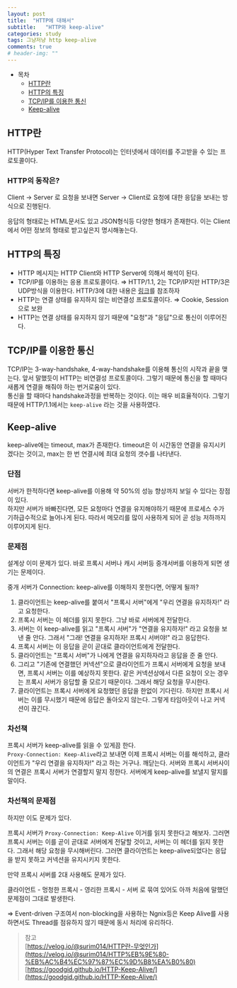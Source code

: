 ```yaml
---
layout: post
title:  "HTTP에 대해서"
subtitle:   "HTTP와 keep-alive"
categories: study
tags: 그냥저냥 http keep-alive
comments: true
# header-img: ""
---
```


- 목차
	- [HTTP란](#http란)
    - [HTTP의 특징](#http의-특징)
    - [TCP/IP를 이용한 통신](#tcpip를-이용한-통신)
    - [Keep-alive](#keep-alive)

## HTTP란
HTTP(Hyper Text Transfer Protocol)는 인터넷에서 데이터를 주고받을 수 있는 프로토콜이다.

### HTTP의 동작은?

Client → Server 로 요청을 보내면 Server → Client로 요청에 대한 응답을 보내는 방식으로 진행된다.

응답의 형태로는 HTML문서도 있고 JSON형식등 다양한 형태가 존재한다. 이는 Client에서 어떤 정보의 형태로 받고싶은지 명시해놓는다.

## HTTP의 특징

- HTTP 메시지는 HTTP Client와 HTTP Server에 의해서 해석이 된다.
- TCP/IP를 이용하는 응용 프로토콜이다. 
⇒ HTTP/1.1, 2는 TCP/IP지만 HTTP/3은 UDP방식을 이용한다. HTTP/3에 대한 내용은 [링크](https://evan-moon.github.io/2019/10/08/what-is-http3/)를 참조하자
- HTTP는 연결 상태를 유지하지 않는 비연결성 프로토콜이다. ⇒ Cookie, Session으로 보완
- HTTP는 연결 상태를 유지하지 않기 때문에 "요청"과 "응답"으로 통신이 이루어진다.

## TCP/IP를 이용한 통신

TCP/IP는 3-way-handshake, 4-way-handshake를 이용해 통신의 시작과 끝을 맺는다. 앞서 말했듯이 HTTP는 비연결성 프로토콜이다. 그렇기 때문에 통신을 할 때마다 새롭게 연결을 해줘야 하는 번거로움이 있다.   
통신을 할 때마다 handshake과정을 반복하는 것이다. 이는 매우 비효율적이다. 그렇기 때문에 HTTP/1.1에서는 `keep-alive` 라는 것을 사용하였다.

## Keep-alive

keep-alive에는 timeout, max가 존재한다. timeout은 이 시간동안 연결을 유지시키겠다는 것이고, max는 한 번 연결시에 최대 요청의 갯수를 나타낸다. 

### 단점

서버가 한적하다면 keep-alive를 이용해 약 50%의 성능 향상까지 보일 수 있다는 장점이 있다.   
하지만 서버가 바빠진다면, 모든 요청마다 연결을 유지해야하기 때문에 프로세스 수가 기하급수적으로 늘어나게 된다. 따라서 메모리를 많이 사용하게 되어 곧 성능 저하까지 이루어지게 된다.

### 문제점

설계상 이미 문제가 있다. 바로 프록시 서버나 캐시 서버등 중개서버를 이용하게 되면 생기는 문제이다.   

중개 서버가 Connection: keep-alive를 이해하지 못한다면, 어떻게 될까?

1. 클라이언트는 keep-alive를 붙여서 "프록시 서버"에게 "우리 연결을 유지하자!" 라고 요청한다.
2. 프록시 서버는 이 헤더를 읽지 못한다. 그냥 바로 서버에게 전달한다.
3. 서버는 이 keep-alive를 읽고 "프록시 서버"가 "연결을 유지하자!" 라고 요청을 보낸 줄 안다. 
그래서 "그래! 연결을 유지하자! 프록시 서버야!" 라고 응답한다.
4. 프록시 서버는 이 응답을 곧이 곧대로 클라이언트에게 전달한다.
5. 클라이언트는 "프록시 서버"가 나에게 연결을 유지하자라고 응답을 준 줄 안다.
6. 그리고 "기존에 연결했던 커넥션"으로 클라이언트가 프록시 서버에게 요청을 보내면, 프록시 서버는 이를 예상하지 못한다. 같은 커넥션상에서 다른 요청이 오는 경우는 프록시 서버가 응답할 줄 모르기 때문이다. 그래서 해당 요청을 무시한다.
7. 클라이언트는 프록시 서버에게 요청했던 응답을 한없이 기다린다. 하지만 프록시 서버는 이를 무시했기 때문에 응답은 돌아오지 않는다. 그렇게 타임아웃이 나고 커넥션이 끊긴다.

### 차선책

프록시 서버가 keep-alive를 읽을 수 있게끔 한다.    
`Proxy-Connection: Keep-Alive`라고 보내면 이제 프록시 서버는 이를 해석하고, 클라이언트가 "우리 연결을 유지하자!" 라고 하는 거구나. 깨닫는다. 서버와 프록시 서버사이의 연결은 프록시 서버가 연결할지 말지 정한다. 서버에게 keep-alive를 보낼지 말지를 말이다.

### 차선책의 문제점

하지만 이도 문제가 있다.

프록시 서버가 `Proxy-Connection: Keep-Alive` 이거를 읽지 못한다고 해보자. 그러면 프록시 서버는 이를 곧이 곧대로 서버에게 전달할 것이고, 서버는 이 헤더를 읽지 못한다. 그래서 해당 요청을 무시해버린다. 그러면 클라이언트는 keep-alive되었다는 응답을 받지 못하고 커넥션을 유지시키지 못한다.

만약 프록시 서버를 2대 사용해도 문제가 있다.

클라이언트 - 멍청한 프록시 - 영리한 프록시 - 서버 로 묶여 있어도 아까 처음에 말했던 문제점이 그대로 발생한다.

⇒ Event-driven 구조여서 non-blocking을 사용하는 Ngnix등은 Keep Alive를 사용하면서도 Thread를 점유하지 않기 때문에 동시 처리에 유리하다.

> 참고   
[https://velog.io/@surim014/HTTP란-무엇인가](https://velog.io/@surim014/HTTP%EB%9E%80-%EB%AC%B4%EC%97%87%EC%9D%B8%EA%B0%80)    
[https://goodgid.github.io/HTTP-Keep-Alive/](https://goodgid.github.io/HTTP-Keep-Alive/)